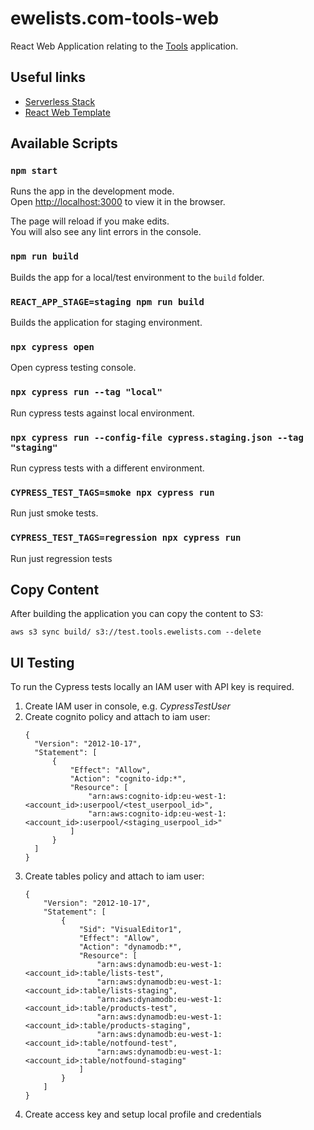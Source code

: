# ewelists.com-tools-web

React Web Application relating to the [Tools](https://github.com/Alex-Burgess/ewelists.com-tools) application.

## Useful links
- [Serverless Stack](https://serverless-stack.com)
- [React Web Template](https://www.creative-tim.com/product/material-dashboard-react)

## Available Scripts

### `npm start`
Runs the app in the development mode.<br>
Open [http://localhost:3000](http://localhost:3000) to view it in the browser.

The page will reload if you make edits.<br>
You will also see any lint errors in the console.

### `npm run build`
Builds the app for a local/test environment to the `build` folder.

### `REACT_APP_STAGE=staging npm run build`
Builds the application for staging environment.

### `npx cypress open`
Open cypress testing console.

### `npx cypress run --tag "local"`
Run cypress tests against local environment.

### `npx cypress run --config-file cypress.staging.json --tag "staging"`
Run cypress tests with a different environment.

### `CYPRESS_TEST_TAGS=smoke npx cypress run`
Run just smoke tests.

### `CYPRESS_TEST_TAGS=regression npx cypress run`
Run just regression tests

## Copy Content
After building the application you can copy the content to S3:
```
aws s3 sync build/ s3://test.tools.ewelists.com --delete
```

## UI Testing
To run the Cypress tests locally an IAM user with API key is required.

1. Create IAM user in console, e.g. *CypressTestUser*
1. Create cognito policy and attach to iam user:
    ```
    {
      "Version": "2012-10-17",
      "Statement": [
          {
              "Effect": "Allow",
              "Action": "cognito-idp:*",
              "Resource": [
                  "arn:aws:cognito-idp:eu-west-1:<account_id>:userpool/<test_userpool_id>",
                  "arn:aws:cognito-idp:eu-west-1:<account_id>:userpool/<staging_userpool_id>"
              ]
          }
      ]
    }
    ```
1. Create tables policy and attach to iam user:
    ```
    {
        "Version": "2012-10-17",
        "Statement": [
            {
                "Sid": "VisualEditor1",
                "Effect": "Allow",
                "Action": "dynamodb:*",
                "Resource": [
                    "arn:aws:dynamodb:eu-west-1:<account_id>:table/lists-test",
                    "arn:aws:dynamodb:eu-west-1:<account_id>:table/lists-staging",
                    "arn:aws:dynamodb:eu-west-1:<account_id>:table/products-test",
                    "arn:aws:dynamodb:eu-west-1:<account_id>:table/products-staging",
                    "arn:aws:dynamodb:eu-west-1:<account_id>:table/notfound-test",
                    "arn:aws:dynamodb:eu-west-1:<account_id>:table/notfound-staging"
                ]
            }
        ]
    }
    ```
1. Create access key and setup local profile and credentials
